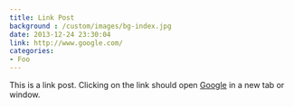 ```yaml
---
title: Link Post
background : /custom/images/bg-index.jpg
date: 2013-12-24 23:30:04
link: http://www.google.com/
categories:
- Foo
---
```


This is a link post. Clicking on the link should open [Google](http://www.google.com/) in a new tab or window.
